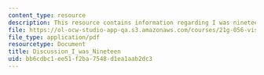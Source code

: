 ```yaml
---
content_type: resource
description: This resource contains information regarding I was nineteen.
file: https://ol-ocw-studio-app-qa.s3.amazonaws.com/courses/21g-056-visual-histories-german-cinema-1945-to-present-fall-2003/bb6cdbc1ee51f2ba7548d1ea1aab2dc3_MIT21G_056F03_i_was_19.pdf
file_type: application/pdf
resourcetype: Document
title: Discussion_I_was_Nineteen
uid: bb6cdbc1-ee51-f2ba-7548-d1ea1aab2dc3
---
```

